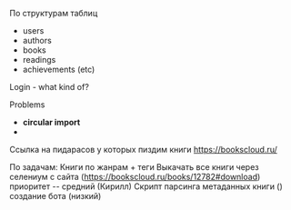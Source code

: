 По структурам таблиц

* users
* authors
* books
* readings
* achievements (etc)

Login - what kind of?

Problems
* **circular import**
* 

Ссылка на пидарасов у которых пиздим книги
https://bookscloud.ru/


По задачам:
Книги по жанрам + теги
Выкачать все книги через селениум с сайта (https://bookscloud.ru/books/12782#download) приоритет -- средний (Кирилл)
Скрипт парсинга метаданных книги ()
создание бота (низкий)



